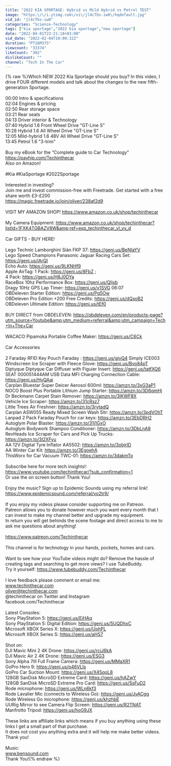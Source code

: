 ```yaml
---
title: "2022 KIA SPORTAGE: Hybrid vs Mild Hybrid vs Petrol TEST"
image: "https:\/\/i.ytimg.com\/vi\/jl4cTbs-iw0\/hqdefault.jpg"
vid_id: "jl4cTbs-iw0"
categories: "Science-Technology"
tags: ["kia sportage","2022 kia sportage","new sportage"]
date: "2022-04-01T23:21:18+03:00"
vid_date: "2022-02-04T10:00:32Z"
duration: "PT16M37S"
viewcount: "33374"
likeCount: "302"
dislikeCount: ""
channel: "Tech In The Car"
---
```

{% raw %}Which NEW 2022 Kia Sportage should you buy? In this video, I drive FOUR different models and talk about the changes to the new fifth-generation Sportage.<br /><br />00:00 Intro &amp; specifications<br />02:04 Engines &amp; pricing<br />02:50 Rear storage space<br />03:21 Rear seats<br />04:13 Driver interior &amp; Technology<br />07:40 Hybrid 1.6 Front Wheel Drive &quot;GT-Line S&quot;<br />10:28 Hybrid 1.6 All Wheel Drive &quot;GT-Line S&quot;<br />12:05 Mild-hybrid 1.6 48V All Wheel Drive &quot;GT-Line S&quot;<br />13:45 Petrol 1.6 &quot;3-trim&quot;<br /><br />Buy my eBook for the “Complete guide to Car Technology”<br /><a rel="nofollow" target="blank" href="https://payhip.com/Techinthecar">https://payhip.com/Techinthecar</a><br />Also on Amazon!<br /><br />#Kia #KiaSportage #2022Sportage<br /><br />Interested in investing? <br />Join me and invest commission-free with Freetrade. Get started with a free share worth £3-£200<br /><a rel="nofollow" target="blank" href="https://magic.freetrade.io/join/oliver/238af2d9">https://magic.freetrade.io/join/oliver/238af2d9</a><br /><br />VISIT MY AMAZON SHOP! <a rel="nofollow" target="blank" href="https://www.amazon.co.uk/shop/techinthecar">https://www.amazon.co.uk/shop/techinthecar</a><br /><br />My Camera Equipment: <a rel="nofollow" target="blank" href="https://www.amazon.co.uk/shop/techinthecar?listId=1FXK4TGBAZV8W&amp;ref=exp_techinthecar_vl_vv_d">https://www.amazon.co.uk/shop/techinthecar?listId=1FXK4TGBAZV8W&amp;ref=exp_techinthecar_vl_vv_d</a><br /><br />Car GIFTS  - BUY HERE!<br /><br />Lego Technic Lamborghini Sián FKP 37: <a rel="nofollow" target="blank" href="https://geni.us/BeNIaYV">https://geni.us/BeNIaYV</a><br />Lego Speed Champions Panasonic Jaguar Racing Cars Set: <a rel="nofollow" target="blank" href="https://geni.us/iArQI">https://geni.us/iArQI</a> <br />Echo Auto: <a rel="nofollow" target="blank" href="https://geni.us/9LKNHf9">https://geni.us/9LKNHf9</a><br />Apple AirTag: 1 Pack: <a rel="nofollow" target="blank" href="https://geni.us/8FbZ">https://geni.us/8FbZ</a> ;<br />4 Pack: <a rel="nofollow" target="blank" href="https://geni.us/H8J0DYa">https://geni.us/H8J0DYa</a><br />RaceBox 10hz Performance Box: <a rel="nofollow" target="blank" href="https://geni.us/QIjsb">https://geni.us/QIjsb</a><br />Dragy 10Hz GPS Lap Timer: <a rel="nofollow" target="blank" href="https://geni.us/v1SVG">https://geni.us/v1SVG</a> 06:07<br />OBDeleven Starter Edition: <a rel="nofollow" target="blank" href="https://geni.us/Pg5Ow">https://geni.us/Pg5Ow</a><br />OBDeleven Pro Edition +200 Free Credits: <a rel="nofollow" target="blank" href="https://geni.us/dQxoB2">https://geni.us/dQxoB2</a><br />OBDeleven Ultimate Edition: <a rel="nofollow" target="blank" href="https://geni.us/tEf0">https://geni.us/tEf0</a><br /><br />BUY DIRECT from OBDELEVEN: <a rel="nofollow" target="blank" href="https://obdeleven.com/en/products-page?utm_source=Youtube&amp;utm_medium=referral&amp;utm_campaign=Tech+In+The+Car">https://obdeleven.com/en/products-page?utm_source=Youtube&amp;utm_medium=referral&amp;utm_campaign=Tech+In+The+Car</a><br /><br />WACACO Pipamoka Portable Coffee Maker: <a rel="nofollow" target="blank" href="https://geni.us/C6Ck">https://geni.us/C6Ck</a><br /><br />Car Accessories<br /><br />2 Faraday RFID Key Pouch Faraday : <a rel="nofollow" target="blank" href="https://geni.us/gjyQ4">https://geni.us/gjyQ4</a> Simply ICE003<br />Windscreen Ice Scraper with Fleece Glove: <a rel="nofollow" target="blank" href="https://geni.us/Bvo84pT">https://geni.us/Bvo84pT</a><br />Diptyque Diptyque Car Diffuser with Figuier Insert: <a rel="nofollow" target="blank" href="https://geni.us/tatfXQ6">https://geni.us/tatfXQ6</a><br />SEAT 000051444AM USB Data MFI Charging Connection Cable: <a rel="nofollow" target="blank" href="https://geni.us/HvQAai">https://geni.us/HvQAai</a><br />Carplan Bluestar Super Deicer Aerosol 600ml: <a rel="nofollow" target="blank" href="https://amzn.to/3xG3aP1">https://amzn.to/3xG3aP1</a><br />NOCO Boost Plus Portable Lithium Jump Starter: <a rel="nofollow" target="blank" href="https://amzn.to/3D6qmHj">https://amzn.to/3D6qmHj</a><br />Dr Beckmann Carpet Stain Remover: <a rel="nofollow" target="blank" href="https://amzn.to/3lKWF8X">https://amzn.to/3lKWF8X</a><br />Vehicle Ice Scraper: <a rel="nofollow" target="blank" href="https://amzn.to/31cRsz7">https://amzn.to/31cRsz7</a><br />Little Trees Air Freshner: <a rel="nofollow" target="blank" href="https://amzn.to/3rytadQ">https://amzn.to/3rytadQ</a><br />Carplan ASW055 Ready Mixed Screen Wash 5ltr: <a rel="nofollow" target="blank" href="https://amzn.to/3pdVOhT">https://amzn.to/3pdVOhT</a><br />Lanpad 2 Pack Faraday Pouch for car keys: <a rel="nofollow" target="blank" href="https://amzn.to/3EbDRH2">https://amzn.to/3EbDRH2</a><br />Autoglym Polar Blaster: <a rel="nofollow" target="blank" href="https://amzn.to/31j1GxO">https://amzn.to/31j1GxO</a><br />Autoglym Bodywork Shampoo Conditioner: <a rel="nofollow" target="blank" href="https://amzn.to/3DbLnA8">https://amzn.to/3DbLnA8</a><br />RevHeads Ice Scraper for Cars and Pick Up Trucks: <a rel="nofollow" target="blank" href="https://amzn.to/3I2XFyu">https://amzn.to/3I2XFyu</a><br />AA 12V Digital Tyre Inflator AA5502: <a rel="nofollow" target="blank" href="https://amzn.to/3objrID">https://amzn.to/3objrID</a><br />AA Winter Car Kit: <a rel="nofollow" target="blank" href="https://amzn.to/3EgoehA">https://amzn.to/3EgoehA</a><br />ThisWorx for Car Vacuum TWC-01: <a rel="nofollow" target="blank" href="https://amzn.to/3dakmTo">https://amzn.to/3dakmTo</a><br /><br />Subscribe here for more tech insights!: <br /><a rel="nofollow" target="blank" href="https://www.youtube.com/techinthecar/?sub_confirmation=1">https://www.youtube.com/techinthecar/?sub_confirmation=1</a><br />Or use the on screen button! Thank You!<br /><br />Enjoy the music? Sign up to Epidemic Sounds using my referral link!<br /><a rel="nofollow" target="blank" href="https://www.epidemicsound.com/referral/vo2tr9/">https://www.epidemicsound.com/referral/vo2tr9/</a><br /><br />If you enjoy my videos please consider supporting me on Patreon.<br />Patreon allows you to donate however much you want every month that I can invest to make my channel better and upgrade my equipment.<br />In return you will get behinds the scene footage and direct access to me to ask me questions about anything!<br /><br /><a rel="nofollow" target="blank" href="https://www.patreon.com/Techinthecar">https://www.patreon.com/Techinthecar</a><br /><br />This channel is for technology in your hands, pockets, homes and cars.<br /><br />Want to see how your YouTube videos might do? Remove the hassle of creating tags and searching to get more views? I use TubeBuddy. <br />Try it yourself: <a rel="nofollow" target="blank" href="https://www.tubebuddy.com/Techinthecar">https://www.tubebuddy.com/Techinthecar</a><br /><br />I love feedback please comment or email me:<br />www.techinthecar.com<br />oliver@techinthecar.com<br />@techinthecar on Twitter and Instagram<br />facebook.com/Techinthecar<br /><br />Latest Consoles:<br />Sony PlayStation 5: <a rel="nofollow" target="blank" href="https://geni.us/EiHAq">https://geni.us/EiHAq</a><br />Sony PlayStation 5: Digital Edition: <a rel="nofollow" target="blank" href="https://geni.us/5UQDhxC">https://geni.us/5UQDhxC</a><br />Microsoft XBOX Series X: <a rel="nofollow" target="blank" href="https://geni.us/UphPL">https://geni.us/UphPL</a><br />Microsoft XBOX Series S: <a rel="nofollow" target="blank" href="https://geni.us/aHS7">https://geni.us/aHS7</a><br /><br />Shot on:<br />DJI Mavic Mini 2 4K Drone: <a rel="nofollow" target="blank" href="https://geni.us/rciJ6kA">https://geni.us/rciJ6kA</a><br />DJI Mavic Air 2 4K Drone: <a rel="nofollow" target="blank" href="https://geni.us/ESG3">https://geni.us/ESG3</a><br />Sony Alpha 7III Full Frame Camera: <a rel="nofollow" target="blank" href="https://geni.us/MMaXR1">https://geni.us/MMaXR1</a><br />GoPro Hero 9: <a rel="nofollow" target="blank" href="https://geni.us/p46VLIs">https://geni.us/p46VLIs</a><br />GoPro Car Suction Mount: <a rel="nofollow" target="blank" href="https://geni.us/X4SqoL8">https://geni.us/X4SqoL8</a><br />128GB SanDisk MicroSD Extreme Card: <a rel="nofollow" target="blank" href="https://geni.us/hAZwY">https://geni.us/hAZwY</a><br />128GB SanDisk MicroSD Extreme Pro Card: <a rel="nofollow" target="blank" href="https://geni.us/SsFuD2">https://geni.us/SsFuD2</a><br />Rode microphone:  <a rel="nofollow" target="blank" href="https://geni.us/WLn6kf3">https://geni.us/WLn6kf3</a><br />Rode Lavalier Mic (connects to Wireless Go): <a rel="nofollow" target="blank" href="https://geni.us/JvACgg">https://geni.us/JvACgg</a><br />Rode Wireless Go microphone: <a rel="nofollow" target="blank" href="https://geni.us/khzhbE">https://geni.us/khzhbE</a><br />UURig Mirror to see Camera Flip Screen: <a rel="nofollow" target="blank" href="https://geni.us/R2TNAT">https://geni.us/R2TNAT</a><br />Manfrotto Tripod: <a rel="nofollow" target="blank" href="https://geni.us/hoG9JX">https://geni.us/hoG9JX</a><br /><br />These links are affiliate links which means if you buy anything using these links I get a small part of that purchase. <br />It does not cost you anything extra and it will help me make better videos. <br />Thank you!<br /><br />Music:<br />www.bensound.com<br />Thank You!{% endraw %}
